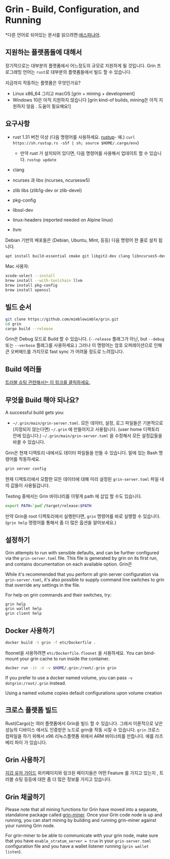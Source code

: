 # Grin - Build, Configuration, and Running

*다른 언어로 되어있는 문서를 읽으려면:[에스파냐어](build_ES.md).

## 지원하는 플랫폼들에 대해서

장기적으로는 대부분의 플랫폼에서 어느정도의 규모로 지원하게 될 것입니다.
Grin 프로그래밍 언어는 `rust`로 대부분의 플랫폼들에서 빌드 할 수 있습니다.

지금까지 작동하는 플랫폼은 무엇인가요?
* Linux x86_64 그리고 macOS [grin + mining + development]
* Windows 10은 아직 지원하지 않습니다 [grin kind-of builds, mining은 아직 지원하지 않음 . 도움이 필요해요!]

## 요구사항

* rust 1.31 버전 이상  (다음 명령어를 사용하세요. [rustup]((https://www.rustup.rs/))- 예.) `curl https://sh.rustup.rs -sSf | sh; source $HOME/.cargo/env`)

  * 만약 rust 가 설치되어 있다면, 다음 명령어를 사용해서 업데이트 할 수 있습니다.
    `rustup update`
* clang
* ncurses 과 libs (ncurses, ncursesw5)
* zlib libs (zlib1g-dev or zlib-devel)
* pkg-config
* libssl-dev
* linux-headers (reported needed on Alpine linux)
* llvm

Debian 기반의 배포들은 (Debian, Ubuntu, Mint, 등등) 다음 명령어 한 줄로 설치 됩니다.

```sh
apt install build-essential cmake git libgit2-dev clang libncurses5-dev libncursesw5-dev zlib1g-dev pkg-config libssl-dev llvm
```

Mac 사용자:

```sh
xcode-select --install
brew install --with-toolchain llvm
brew install pkg-config
brew install openssl
```

## 빌드 순서

```sh
git clone https://github.com/mimblewimble/grin.git
cd grin
cargo build --release
```

Grin은 Debug 모드로 Build 할 수 있습니다. (`--release` 플래그가 아닌, but `--debug` 또는 `--verbose` 플래그를 사용하세요.) 그러나 이 명령어는 암호 오퍼레이션으로 인해 큰 오버헤드를 가지므로 fast sync 가 어려울 정도로 느려집니다.

## Build 에러들

[트러블 슈팅 관련해서는 이 링크를 클릭하세요.](https://github.com/mimblewimble/docs/wiki/Troubleshooting)

## 무엇을 Build 해야 되나요?

A successful build gets you:

* `~/.grin/main/grin-server.toml`.
모든 데이터, 설정, 로그 파일들은 기본적으로 (지정되지 않는다면) `~/.grin` 에 만들어지고 사용됩니다. (user home 디렉토리 안에 있습니다.)
`~/.grin/main/grin-server.toml` 을 수정해서 모든 설정값들을 바꿀 수 있습니다.

Grin은 현재 디렉토리 내에서도 데이터 파일들을 만들 수 있습니다. 밑에 있는 Bash 명령어를 작동하세요.

```sh
grin server config
```

현재 디렉토리에서 모함한 모든 데이터에 대해 미리 설정된 `grin-server.toml` 파일 내의 값들이 사용될겁니다.

Testing 중에서는 Grin 바이너리를 이렇게 path 에 삽입 할 수도 있습니다.

```sh
export PATH=`pwd`/target/release:$PATH
```

만약 Grin을 root 디렉토리에서 실행한다면, `grin` 명령어를 바로 실행할 수 있습니다. (`grin help` 명령어를 통해서 좀 더 많은 옵션을 알아보세요.)

## 설정하기

Grin attempts to run with sensible defaults, and can be further configured via
the `grin-server.toml` file. This file is generated by grin on its first run, and contains documentation on each available option.
Grin은 

While it's recommended that you perform all grin server configuration via
`grin-server.toml`, it's also possible to supply command line switches to grin that override any settings in the file.

For help on grin commands and their switches, try:

```sh
grin help
grin wallet help
grin client help
```

## Docker 사용하기

```sh
docker build -t grin -f etc/Dockerfile .
```

floonet을 사용하려면 `etc/Dockerfile.floonet` 을 사용하세요.
You can bind-mount your grin cache to run inside the container.

```sh
docker run -it -d -v $HOME/.grin:/root/.grin grin
```

If you prefer to use a docker named volume, you can pass `-v dotgrin:/root/.grin` instead.

Using a named volume copies default configurations upon volume creation

## 크로스 플랫폼 빌드

Rust(Cargo)는 여러 플랫폼에서 Grin을 빌드 할 수 있습니다. 그래서 이론적으로 낮은 성능의 디바이스 에서도 인증받은 노드로 grin을 작동 시킬 수 있습니다.
`grin` 크로스 컴파일을 하기 위해서 x96 리눅스플랫폼 위에서 ARM 바이너릐를 만듭니다. 예를 라즈베리 파이 가 있습니다.

## Grin 사용하기

[지갑 유저 가이드](https://github.com/mimblewimble/docs/wiki/Wallet-User-Guide) 위키페이지와 링크된 페이지들은 어떤 Feature 를 가지고 있는지 , 트러블 슈팅 등등에 대한 좀 더 많은 정보를 가지고 있습니다.

## Grin 채굴하기

Please note that all mining functions for Grin have moved into a separate, standalone package called
[grin-miner](https://github.com/mimblewimble/grin-miner). Once your Grin code node is up and running,
you can start mining by building and running grin-miner against your running Grin node.



For grin-miner to be able to communicate with your grin node, make sure that you have `enable_stratum_server = true`
in your `grin-server.toml` configuration file and you have a wallet listener running (`grin wallet listen`).
